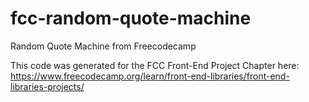 # fcc-random-quote-machine
Random Quote Machine from Freecodecamp

This code was generated for the FCC Front-End Project Chapter here:
https://www.freecodecamp.org/learn/front-end-libraries/front-end-libraries-projects/
